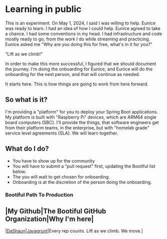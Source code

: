 # Learning in public

This is an experiment.  On May 1, 2024, I said I was willing to help.  Eunice was ready to learn.
I had an idea of how I could help.  Eunice agreed to take a chance.
I had some conventions in my head. I had infrastructure and code mostly ready to go, from the work I do while streaming and practicing.
Eunice asked me "Why are you doing this for free, what's in it for you?"

"Lift as we climb!"

In order to make this more successful, I figured that we should document the journey.
I'm doing the onboarding for Eunice, and Eunice will do the onboarding for the next person, and that will continue as needed.

It starts here. This is how things are going to work from here forward.

## So what is it?

I'm providing a "platform" for you to deploy your Spring Boot applications.
My platform is built with "Raspberry Pi" devices, which are ARM64 single board computers (SBC).
I'll provide the things, that software engineers get from their platform teams, in the enterprise, but with "homelab grade" service level agreements (SLA).
We will learn together.

## What do I do?

- You have to show up for the community
- You will have to submit a "pull request" first, updating the Bootiful list below.
- The you will wait to get chosen for onboarding.
- Onboarding is at the discretion of the person doing the onboarding.

### Bootiful Path To Production

|My Github|The Bootiful GitHub Organization|Why I'm here|
---------------------------------------------------------
|[DaShaun](https://github.com/dashaun)|[Javagrunt](https://github.com/javagrunt-com)|Every rep counts. Lift as we climb. We move.|
